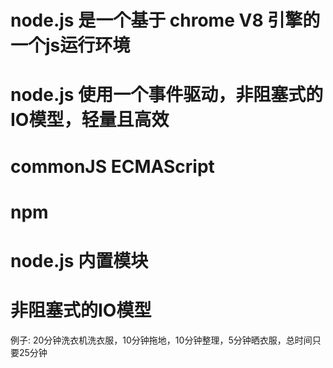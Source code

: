 # node.js 是一个基于 chrome V8 引擎的一个js运行环境

# node.js 使用一个事件驱动，非阻塞式的IO模型，轻量且高效

# commonJS ECMAScript

# npm

# node.js 内置模块

# 非阻塞式的IO模型
例子: 20分钟洗衣机洗衣服，10分钟拖地，10分钟整理，5分钟晒衣服，总时间只要25分钟